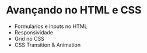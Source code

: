 # Avançando no HTML e CSS

- Formulários e inputs no HTML
- Responsividade
- Grid no CSS
- CSS Transition & Animation
